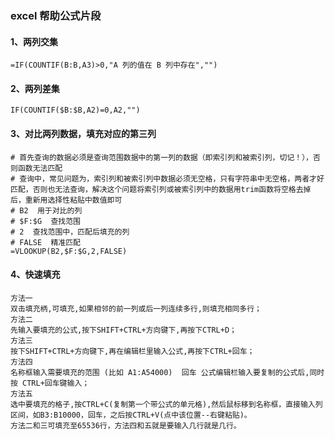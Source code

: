 ### excel 帮助公式片段


#### 1、两列交集
```
=IF(COUNTIF(B:B,A3)>0,"A 列的值在 B 列中存在","")
```

#### 2、两列差集
```shell
IF(COUNTIF($B:$B,A2)=0,A2,"")
```

#### 3、对比两列数据，填充对应的第三列
```shell
# 首先查询的数据必须是查询范围数据中的第一列的数据（即索引列和被索引列，切记！），否则函数无法匹配
# 查询中，常见问题为，索引列和被索引列中数据必须无空格，只有字符串中无空格，两者才好匹配，否则也无法查询，解决这个问题将索引列或被索引列中的数据用trim函数将空格去掉后，重新用选择性粘贴中数值即可
# B2  用于对比的列
# $F:$G  查找范围
# 2  查找范围中，匹配后填充的列
# FALSE  精准匹配
=VLOOKUP(B2,$F:$G,2,FALSE)
```


#### 4、快速填充
```text
方法一
双击填充柄,可填充,如果相邻的前一列或后一列连续多行,则填充相同多行；
方法二
先输入要填充的公式,按下SHIFT+CTRL+方向键下,再按下CTRL+D；
方法三
按下SHIFT+CTRL+方向键下,再在编辑栏里输入公式,再按下CTRL+回车；
方法四
名称框输入需要填充的范围 (比如 A1:A54000)  回车 公式编辑栏输入要复制的公式后,同时按 CTRL+回车键输入；
方法五
选中要填充的格子,按CTRL+C(复制第一个带公式的单元格),然后鼠标移到名称框，直接输入列区间，如B3:B10000，回车，之后按CTRL+V(点中该位置--右键粘贴)。
方法二和三可填充至65536行，方法四和五就是要输入几行就是几行。
```